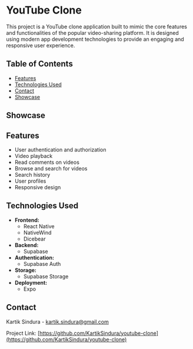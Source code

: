# YouTube Clone

This project is a YouTube clone application built to mimic the core features and functionalities of the popular video-sharing platform. It is designed using modern app development technologies to provide an engaging and responsive user experience.

## Table of Contents
- [Features](#features)
- [Technologies Used](#technologies-used)
- [Contact](#contact)
- [Showcase](#showcase)

## Showcase


## Features
- User authentication and authorization
- Video playback
- Read comments on videos
- Browse and search for videos
- Search history
- User profiles
- Responsive design

## Technologies Used
- **Frontend:**
  - React Native
  - NativeWind
  - Dicebear
- **Backend:**
  - Supabase
- **Authentication:**
  - Supabase Auth
- **Storage:**
  - Supabase Storage
- **Deployment:**
  - Expo

## Contact
Kartik Sindura - [kartik.sindura@gmail.com](mailto:kartik.sindura@gmail.com)

Project Link: [https://github.com/KartikSindura/youtube-clone](https://github.com/KartikSindura/youtube-clone)
